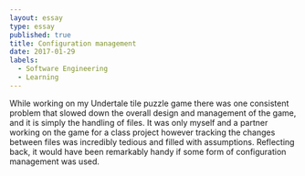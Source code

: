 ```yaml
---
layout: essay
type: essay
published: true
title: Configuration management
date: 2017-01-29
labels:
  - Software Engineering
  - Learning
---
```


While working on my Undertale tile puzzle game there was one consistent problem that slowed down the overall design and management of the game, and it is simply the handling of files. It was only myself and a partner working on the game for a class project however tracking the changes between files was incredibly tedious and filled with assumptions. Reflecting back, it would have been remarkably handy if some form of configuration management was used.


